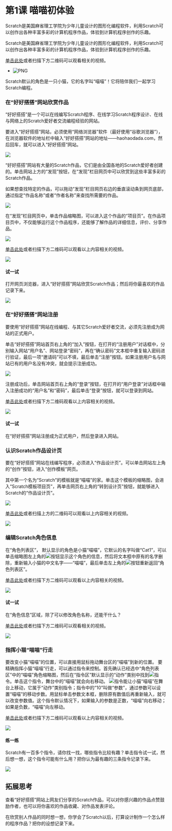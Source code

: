 # 第1课  喵喵初体验

Scratch是美国麻省理工学院为少年儿童设计的图形化编程软件，利用Scratch可以创作出各种丰富多彩的计算机程序作品，体验到计算机程序创作的乐趣。

Scratch是美国麻省理工学院为少年儿童设计的图形化编程软件，利用Scratch可以创作出各种丰富多彩的计算机程序作品，体验到计算机程序创作的乐趣。

[单击此处](http://haohaodada.com/video/a20101.php)或者扫描下方二维码可以观看相关的视频。

* ![PNG](../../.gitbook/assets/a20101.png) 

Scratch默认的角色是一只小猫，它的名字叫“喵喵”！它将陪伴我们一起学习Scratch编程。

### 在“好好搭搭”网站欣赏作品

“好好搭搭”是一个可以在线编写Scratch程序、在线学习Scratch程序设计、在线与网络上的Scratch爱好者交流编程经验的网站。

要进入“好好搭搭”网站，必须使用“网络浏览器”软件（最好使用“谷歌浏览器”），在浏览器软件的地址栏中输入“好好搭搭”网站的地址―—haohaodada.com，然后回车，就可以进入“好好搭搭”网站。

![](../../.gitbook/assets/scratch1-1.png)

“好好搭搭”网站有大量的Scratch作品，它们是由全国各地的Scratch爱好者创建的。单击网站上方的“发现”按钮，在“发现”栏目网页中可以欣赏到这些丰富多彩的Scratch作品。

如果想查找特定的作品，可以拖动“发现”栏目网页右边的垂直滚动条到网页底部，通过指定“作品名称”或者“作者名称”来查找所需要的作品。

![](../../.gitbook/assets/scratch1-2.png)

在“发现”栏目网页中，单击作品缩略图，可以进入这个作品的“项目页”。在作品项目页中，不仅能够运行这个作品程序，还能够了解作品的详细信息，评价、分享作品。

![](../../.gitbook/assets/scratch1-3.png)

[单击此处](http://haohaodada.com/video/a20102.php)或者扫描下方二维码可以观看以上内容相关的视频。

![](../../.gitbook/assets/a20102.png) 

#### 试一试
打开网页浏览器，进入“好好搭搭”网站欣赏Scratch作品；然后将你最喜欢的作品记录下来。

![](../../.gitbook/assets/scratch1-4.png)

### 在“好好搭搭”网站注册

要使用“好好搭搭”网站在线编程、与其它Scratch爱好者交流，必须先注册成为网站的正式用户。

单击“好好搭搭”网站首页右上角的“加入”按钮，在打开的“注册用户”对话框中，分别输入网站“用户名”、网站登录“密码”，再在“确认密码”文本框中重复输入密码进行验证，最后一项“邀请码”可以不填，最后单击“注册”按钮。如果注册用户名与网站已有的用户名没有冲突，就会提示注册成功。

![](../../.gitbook/assets/scratch1-5.png)

注册成功后，单击网站首页右上角的“登录”按钮，在打开的“用户登录”对话框中输入注册成功的“用户名”和“密码”，最后单击“登录”按钮，就可以登录到网站。

[单击此处](http://haohaodada.com/video/a20103.php)或者扫描下方二维码观看以上内容相关的视频。

![](../../.gitbook/assets/a20103.png) 

#### 试一试

在“好好搭搭”网站注册成为正式用户，然后登录进入网站。

### 认识Scratch作品设计页

要在“好好搭搭”网站在线编写程序，必须进入“作品设计页”。可以单击网站左上角的“创作”按钮，进入“创作模板”网页。

其中第一个名为“Scratch”的模板就是“喵喵”的家。单击这个模板的缩略图，会进入“Scratch模板项目页”，再单击网页右上角的“转到设计页”按钮，就能够进入Scratch的“作品设计页”。

![](../../.gitbook/assets/scratch1-6.png)

[单击此处](http://haohaodada.com/video/a20104.php)或者扫描上方的二维码可以观看以上内容相关的视频。

![](../../.gitbook/assets/a20104.png) 

### 编辑Scratch角色信息

在“角色列表区”， 默认显示的角色是小猫“喵喵”，它默认的名字叫做“Cat1”，可以单击缩略图左上角的![](../../.gitbook/assets/scratch1-7.png)按钮显示这个角色的信息，然后将文本框中原有的名字删除，重新输入小猫的中文名字——“喵喵”，最后单击左上角的![](../../.gitbook/assets/scratch1-8.png)按钮重新返回“角色列表区”。

[单击此处](http://haohaodada.com/video/a20105.php)或者扫描下方二维码可以观看以上内容相关的视频。

![](../../.gitbook/assets/a20105.png) 

#### 试一试

在“角色信息”区域，除了可以修改角色名称，还能干什么？

 [单击此处](http://haohaodada.com/video/a20106.php)或者扫描下方二维码可以观看相关的视频。

![](../../.gitbook/assets/a20106.png) 

### 指挥小猫“喵喵”行走

要改变小猫“喵喵”的位置，可以直接用鼠标拖动舞台区的“喵喵”到新的位置。
要精确指挥小猫“喵喵”行走，可以通过指令来控制。首先确认已经选中“角色列表区”中的“喵喵”角色缩略图，然后在“指令区”默认显示的“动作”类别中找到![](../../.gitbook/assets/scratch1-9.png)指令。单击这个指令，舞台中的“喵喵”就会向右移动。
![](img/1-9.png)指令能让小猫“喵喵”在舞台上移动，它属于“动作”类别指令；指令中的“10”叫做“参数”，通过参数可以设置“喵喵”的移动步数。用鼠标单击参数文本框，删除原有数值后再重新输入，就可以改变参数值。这个指令默认情况下，如果输入的参数是正数，“喵喵”向右移动；如果是负数，“喵喵”向左移动。

[单击此处](http://haohaodada.com/video/a20107.php)或者扫描下方二维码可以观看以上内容相关的视频。

![](../../.gitbook/assets/a20107.png) 

#### 练一练

Scratch有一百多个指令，请你找一找，哪些指令比较有趣？单击指令试一试，然后想一想，这个指令可能有什么用？把你认为最有趣的三条指令记录下来。

![](../../.gitbook/assets/scratch1-10.png)

## 拓展思考

查看“好好搭搭”网站上网友们分享的Scratch作品，可以对你感兴趣的作品点赞鼓励作者，也可以将你喜欢的作品收藏、对作品发表评论。

在欣赏别人作品的同时想一想，你学会了Scratch以后，打算设计制作一个怎么样的程序作品？把你的设想记录下来。